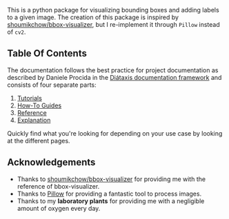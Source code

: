 This is a python package for visualizing bounding boxes and adding labels to a given image.
The creation of this package is inspired 
by [shoumikchow/bbox-visualizer](https://github.com/shoumikchow/bbox-visualizer), 
but I re-implement it through `Pillow` instead of `cv2`.

## Table Of Contents

The documentation follows the best practice for
project documentation as described by Daniele Procida
in the [Diátaxis documentation framework](https://diataxis.fr/)
and consists of four separate parts:

1. [Tutorials](tutorials.md)
2. [How-To Guides](how-to-guides.md)
3. [Reference](reference.md)
4. [Explanation](explanation.md)

Quickly find what you're looking for depending on
your use case by looking at the different pages.

## Acknowledgements

- Thanks to [shoumikchow/bbox-visualizer](https://github.com/shoumikchow/bbox-visualizer) 
for providing me with the reference of bbox-visualizer.
- Thanks to [Pillow](https://github.com/python-pillow/Pillow) for providing a fantastic tool
to process images.
- Thanks to my **laboratory plants** for providing me with a negligible amount of oxygen every day.